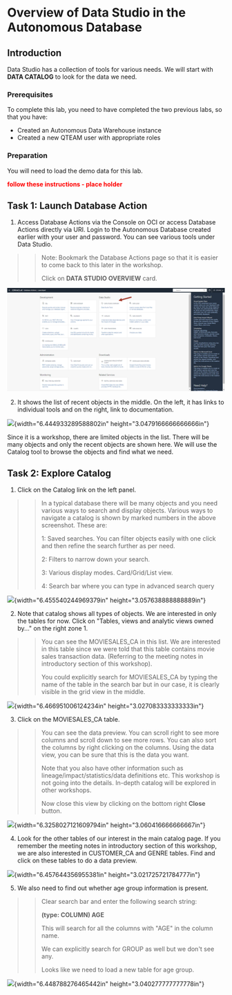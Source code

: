 # Overview of Data Studio in the Autonomous Database


## Introduction

Data Studio has a collection of tools for various needs. We will start
with **DATA CATALOG** to look for the data we need.

### Prerequisites

To complete this lab, you need to have completed the two previous labs, so that you have:

- Created an Autonomous Data Warehouse instance
- Created a new QTEAM user with appropriate roles

### Preparation

You will need to load the demo data for this lab.

<span style="color:red">**follow these instructions - place holder**</span>

## Task 1:  Launch Database Action


1.  Access Database Actions via the Console on OCI or access Database Actions directly via URI. 
    Login to the Autonomous Database created earlier with your user and
    password. You can see various tools under Data Studio.

>> Note: Bookmark the Database Actions page so that it is easier to come
>> back to this later in the workshop.
>>
>> Click on **DATA STUDIO OVERVIEW** card.

![Screenshot of...](images/image1.png)

2.  It shows the list of recent objects in the middle. On the left, it
    has links to individual tools and on the right, link to
    documentation.

![](media/image2.png){width="6.444933289588802in"
height="3.0479166666666666in"}

Since it is a workshop, there are limited objects in the list. There
will be many objects and only the recent objects are shown here. We will
use the Catalog tool to browse the objects and find what we need.

## Task 2:  Explore Catalog

1.  Click on the Catalog link on the left panel.

>> In a typical database there will be many objects and you need various
>> ways to search and display objects. Various ways to navigate a catalog
>> is shown by marked numbers in the above screenshot. These are:
>>
>> 1: Saved searches. You can filter objects easily with one click and
>> then refine the search further as per need.
>>
>> 2: Filters to narrow down your search.
>>
>> 3: Various display modes. Card/Grid/List view.
>>
>> 4: Search bar where you can type in advanced search query

![](media/image3.png){width="6.455540244969379in"
height="3.057638888888889in"}

2.  Note that catalog shows all types of objects. We are interested in
    only the tables for now. Click on "Tables, views and analytic views
    owned by..." on the right zone 1.

>> You can see the MOVIESALES_CA in this list. We are interested in this
>> table since we were told that this table contains movie sales
>> transaction data. (Referring to the meeting notes in introductory
>> section of this workshop).
>>
>> You could explicitly search for MOVIESALES_CA by typing the name of
>> the table in the search bar but in our case, it is clearly visible in
>> the grid view in the middle.

![](media/image4.png){width="6.466951006124234in"
height="3.027083333333333in"}

3.  Click on the MOVIESALES_CA table.

>> You can see the data preview. You can scroll right to see more columns
>> and scroll down to see more rows. You can also sort the columns by
>> right clicking on the columns. Using the data view, you can be sure
>> that this is the data you want.
>>
>> Note that you also have other information such as
>> lineage/impact/statistics/data definitions etc. This workshop is not
>> going into the details. In-depth catalog will be explored in other
>> workshops.
>>
>> Now close this view by clicking on the bottom right **Close** button.

![](media/image5.png){width="6.3258027121609794in"
height="3.060416666666667in"}

4.  Look for the other tables of our interest in the main catalog page.
    If you remember the meeting notes in introductory section of this
    workshop, we are also interested in CUSTOMER_CA and GENRE tables.
    Find and click on these tables to do a data preview.

![](media/image6.png){width="6.457644356955381in"
height="3.021725721784777in"}

5.  We also need to find out whether age group information is present.

>> Clear search bar and enter the following search string:
>>
>> **(type: COLUMN) AGE**
>>
>> This will search for all the columns with "AGE" in the column name.
>>
>> We can explicitly search for GROUP as well but we don't see any.
>>
>> Looks like we need to load a new table for age group.

![](media/image7.png){width="6.448788276465442in"
height="3.040277777777778in"}